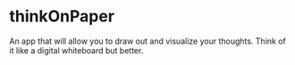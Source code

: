 # thinkOnPaper
An app that will allow you to draw out and visualize your thoughts. Think of it like a digital whiteboard but better.
